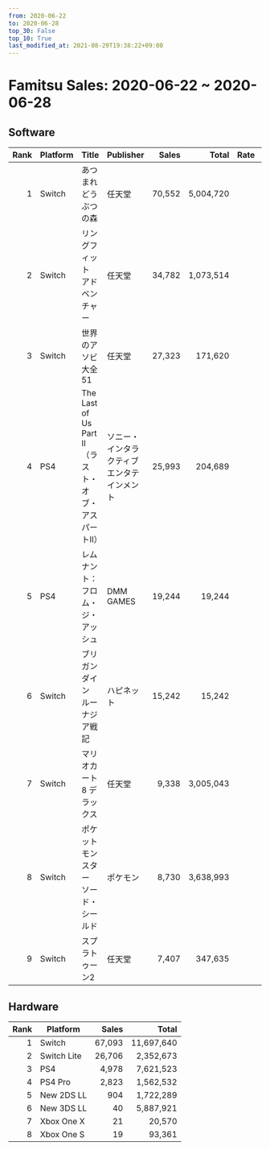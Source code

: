 ```yaml
---
from: 2020-06-22
to: 2020-06-28
top_30: False
top_10: True
last_modified_at: 2021-08-29T19:38:22+09:00
---
```

# Famitsu Sales: 2020-06-22 ~ 2020-06-28
## Software
| Rank | Platform | Title | Publisher | Sales | Total | Rate | New |
| -: | -- | -- | -- | -: | -: | -: | -- |
| 1 | Switch | あつまれ どうぶつの森 | 任天堂 | 70,552 | 5,004,720 |  |  |
| 2 | Switch | リングフィット アドベンチャー | 任天堂 | 34,782 | 1,073,514 |  |  |
| 3 | Switch | 世界のアソビ大全51 | 任天堂 | 27,323 | 171,620 |  |  |
| 4 | PS4 | The Last of Us Part II（ラスト・オブ・アス パートII） | ソニー・インタラクティブエンタテインメント | 25,993 | 204,689 |  |  |
| 5 | PS4 | レムナント：フロム・ジ・アッシュ | DMM GAMES | 19,244 | 19,244 |  | **New** |
| 6 | Switch | ブリガンダイン ルーナジア戦記 | ハピネット | 15,242 | 15,242 |  | **New** |
| 7 | Switch | マリオカート8 デラックス | 任天堂 | 9,338 | 3,005,043 |  |  |
| 8 | Switch | ポケットモンスター ソード・シールド | ポケモン | 8,730 | 3,638,993 |  |  |
| 9 | Switch | スプラトゥーン2 | 任天堂 | 7,407 | 347,635 |  |  |

## Hardware
| Rank | Platform | Sales | Total |
| -: | -- | -: | -: |
| 1 | Switch | 67,093 | 11,697,640 |
| 2 | Switch Lite | 26,706 | 2,352,673 |
| 3 | PS4 | 4,978 | 7,621,523 |
| 4 | PS4 Pro | 2,823 | 1,562,532 |
| 5 | New 2DS LL | 904 | 1,722,289 |
| 6 | New 3DS LL | 40 | 5,887,921 |
| 7 | Xbox One X | 21 | 20,570 |
| 8 | Xbox One S | 19 | 93,361 |